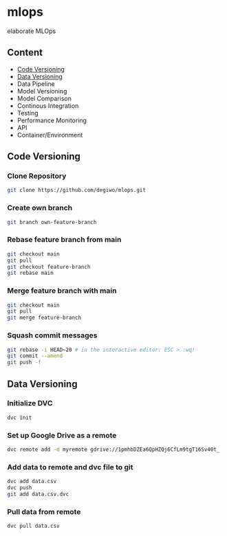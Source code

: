 # mlops
elaborate MLOps

## Content
- [Code Versioning](#code-versioning)
- [Data Versioning](#data-versioning)
- Data Pipeline
- Model Versioning
- Model Comparison
- Continous Integration
- Testing
- Performance Monitoring
- API
- Container/Environment

## Code Versioning

### Clone Repository
```sh
git clone https://github.com/degiwo/mlops.git
```

### Create own branch
```sh
git branch own-feature-branch
```

### Rebase feature branch from main
```sh
git checkout main
git pull
git checkout feature-branch
git rebase main
```

### Merge feature branch with main
```sh
git checkout main
git pull
git merge feature-branch
```

### Squash commit messages
```sh
git rebase -i HEAD~20 # in the interactive editor: ESC > :wq!
git commit --amend
git push -f
```
## Data Versioning

### Initialize DVC
```sh
dvc init
```

### Set up Google Drive as a remote
```sh
dvc remote add -d myremote gdrive://1pmhbDZEa6QpHZQj6CfLm9tgT16Sv40t_
```

### Add data to remote and dvc file to git
```sh
dvc add data.csv
dvc push
git add data.csv.dvc
```

### Pull data from remote
```sh
dvc pull data.csv
```